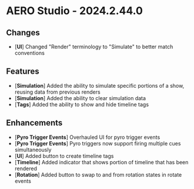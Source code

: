 # AERO Studio - 2024.2.44.0

## Changes

- [**UI**] Changed "Render" terminology to "Simulate" to better match conventions

## Features

- [**Simulation**] Added the ability to simulate specific portions of a show, reusing data from previous renders
- [**Simulation**] Added the ability to clear simulation data
- [**Tags**] Added the ability to show and hide timeline tags

## Enhancements

- [**Pyro Trigger Events**] Overhauled UI for pyro trigger events
- [**Pyro Trigger Events**] Pyro triggers now support firing multiple cues simultaneously
- [**UI**] Added button to create timeline tags
- [**Timeline**] Added indicator that shows portion of timeline that has been rendered
- [**Rotation**] Added button to swap to and from rotation states in rotate events
